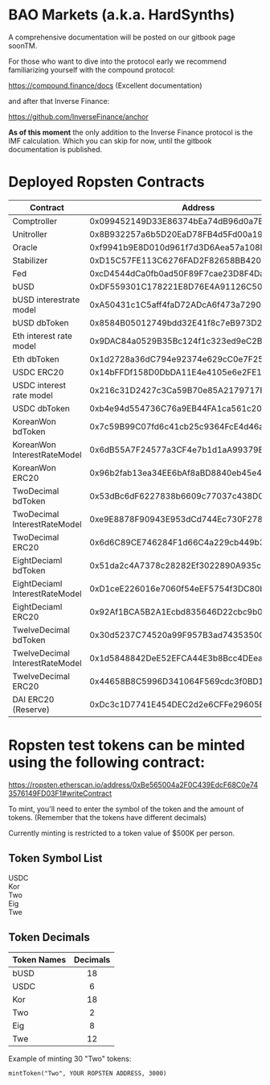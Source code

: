 # BAO Markets (a.k.a. HardSynths)

A comprehensive documentation will be posted on our gitbook page soonTM.

For those who want to dive into the protocol early we recommend familiarizing yourself with the compound protocol:

https://compound.finance/docs (Excellent documentation)

and after that Inverse Finance:

https://github.com/InverseFinance/anchor

**As of this moment** the only addition to the Inverse Finance protocol is the IMF calculation.
Which you can skip for now, until the gitbook documentation is published.

# Deployed Ropsten Contracts 

Contract  	  					| Address
--------------------------------| ------------------------------------------
Comptroller  					| 0x099452149D33E86374bEa74dB96d0a7B038BcA4D
Unitroller  					| 0x8B932257a6b5D20EaD78FB4d5Fd00a19daF937b3
Oracle  						| 0xf9941b9E8D010d961f7d3D6Aea57a108Bcfe1026
Stabilizer  					| 0xD15C57FE113C6276FAD2F82658BB420351147f5E
Fed  							| 0xcD4544dCa0fb0ad50F89F7cae23D8F4Da53784C5
bUSD  							| 0xDF559301C178221E8D76E4A91126C504Dfe5947a
bUSD interestrate model  		| 0xA50431c1C5aff4faD72ADcA6f473a729027332F9
bUSD dbToken					| 0x8584B05012749bdd32E41f8c7eB973D2283d1e56
Eth interest rate model  		| 0x9DAC84a0529B35Bc124f1c323ed9eC2Bb9B75066
Eth dbToken						| 0x1d2728a36dC794e92374e629cC0e7F25C7f60162
USDC ERC20  					| 0x14bFFDf158D0DbDA11E4e4105e6e2FE1D24F4D2e
USDC interest rate model  		| 0x216c31D2427c3Ca59B70e85A2179717F3134003C
USDC dbToken 					| 0xb4e94d554736C76a9EB44FA1ca561c20AcfdeB26
KoreanWon bdToken  				| 0x7c59B99C07fd6c41cb25c9364FcE4d46a58b4Ce3
KoreanWon InterestRateModel  	| 0x6dB55A7F24577a3CF4e7b1d1aA99379B0A1b444C
KoreanWon ERC20  				| 0x96b2fab13ea34EE6bAf8aBD8840eb45e4176251b
TwoDecimal bdToken  			| 0x53dBc6dF6227838b6609c77037c438D0a33fc446
TwoDecimal InterestRateModel  	| 0xe9E8878F90943E953dCd744Ec730F278De9D5F3B
TwoDecimal ERC20  				| 0x6d6C89CE746284F1d66C4a229cb449b32f494BF5
EightDeciaml bdToken  			| 0x51da2c4A7378c28282Ef3022890A935c56c97E7E
EightDeciaml InterestRateModel  | 0xD1ceE226016e7060f54eEF5754f3DC80bD79dA27
EightDeciaml ERC20  			| 0x92Af1BCA5B2A1Ecbd835646D22cbc9b01Fb17600
TwelveDecimal bdToken  			| 0x30d5237C74520a99F957B3ad7435350C8D71d791
TwelveDecimal InterestRateModel | 0x1d5848842DeE52EFCA44E3b8Bcc4DEea1111596d
TwelveDecimal ERC20  			| 0x44658B8C5996D341064F569cdc3f0BD172600a77
DAI ERC20 (Reserve)  			| 0xDc3c1D7741E454DEC2d2e6CFFe29605E4b7e01e3

# Ropsten test tokens can be minted using the following contract:

https://ropsten.etherscan.io/address/0xBe565004a2F0C439EdcF68C0e743576149FD03F1#writeContract

To mint, you'll need to enter the symbol of the token and the amount of tokens.
(Remember that the tokens have different decimals)

Currently minting is restricted to a token value of $500K per person.

## Token Symbol List

USDC <br />
Kor <br />
Two <br />
Eig <br />
Twe <br />


## Token Decimals

| Token Names   | Decimals      |
| ------------- |:-------------:|
| bUSD      	| 18 			|
| USDC      	| 6      		|
| Kor 			| 18      		|
| Two      		| 2 			|
| Eig      		| 8      		|
| Twe 			| 12    	  	|


Example of minting 30 "Two" tokens:

`mintToken("Two", YOUR ROPSTEN ADDRESS, 3000)` 


